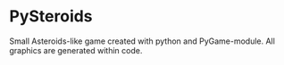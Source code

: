 # PySteroids
Small Asteroids-like game created with python and PyGame-module. All graphics are generated within code. 
